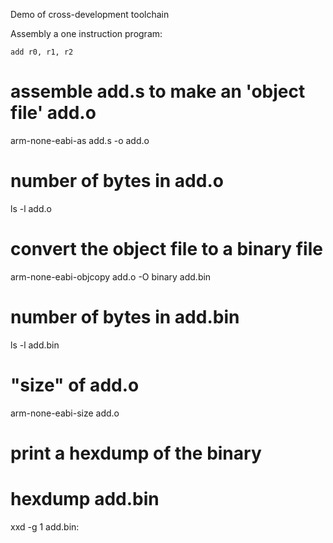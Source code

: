 Demo of cross-development toolchain

Assembly a one instruction program:

    add r0, r1, r2


# assemble add.s to make an 'object file' add.o
arm-none-eabi-as add.s -o add.o

# number of bytes in add.o
ls -l add.o

# convert the object file to a binary file
arm-none-eabi-objcopy add.o -O binary add.bin

# number of bytes in add.bin
ls -l add.bin

# "size" of add.o
arm-none-eabi-size add.o

# print a hexdump of the binary
# hexdump add.bin
xxd -g 1 add.bin:

